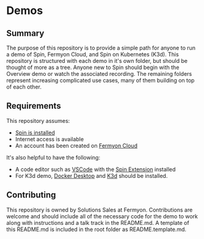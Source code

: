 # Demos

## Summary

The purpose of this repository is to provide a simple path for anyone to run a demo of Spin, Fermyon Cloud, and Spin on Kubernetes (K3d). This repository is structured with each demo in it's own folder, but should be thought of more as a tree. Anyone new to Spin should begin with the Overview demo or watch the associated recording. The remaining folders represent increasing complicated use cases, many of them building on top of each other.

## Requirements

This repository assumes:

* [Spin is installed](https://developer.fermyon.com/spin/install)
* Internet access is available
* An account has been created on [Fermyon Cloud](https://cloud.fermyon.com/)

It's also helpful to have the following:

* A code editor such as [VSCode](https://code.visualstudio.com) with the [Spin Extension](https://marketplace.visualstudio.com/items?itemName=fermyon.spin-vscode) installed
* For K3d demo, [Docker Desktop](https://docs.docker.com/desktop/) and [K3d](https://k3d.io/) should be installed.

## Contributing

This repository is owned by Solutions Sales at Fermyon. Contributions are welcome and should include all of the necessary code for the demo to work along with instructions and a talk track in the README.md. A template of this README.md is included in the root folder as README.template.md.
